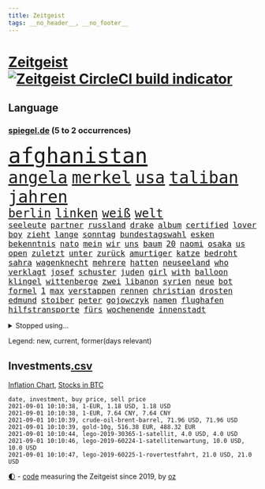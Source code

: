```yaml
---
title: Zeitgeist
tags: __no_header__, __no_footer__
---
```


# [Zeitgeist](https://oliz.io/zeitgeist/) [![Zeitgeist CircleCI build indicator](https://circleci.com/gh/ooz/zeitgeist.svg?style=shield)](https://circleci.com/gh/ooz/zeitgeist)

## Language

<h3><a href="https://www.spiegel.de" target="_blank">spiegel.de</a> (5 to 2 occurrences)</h3>
<p style="font-family:monospace">
<span style="font-size:32pt"><a href="news_links.html#afghanistan" class="current">afghanistan</a></span>
<br>
<span style="font-size:25pt"><a href="news_links.html#angela" class="current">angela</a></span>
<span style="font-size:25pt"><a href="news_links.html#merkel" class="current">merkel</a></span>
<span style="font-size:25pt"><a href="news_links.html#usa" class="current">usa</a></span>
<span style="font-size:25pt"><a href="news_links.html#taliban" class="current">taliban</a></span>
<span style="font-size:25pt"><a href="news_links.html#jahren" class="current">jahren</a></span>
<br>
<span style="font-size:18pt"><a href="news_links.html#berlin" class="current">berlin</a></span>
<span style="font-size:18pt"><a href="news_links.html#linken" class="current">linken</a></span>
<span style="font-size:18pt"><a href="news_links.html#weiß" class="current">weiß</a></span>
<span style="font-size:18pt"><a href="news_links.html#welt" class="current">welt</a></span>
<br>
<span style="font-size:12pt"><a href="news_links.html#seeleute" class="new">seeleute</a></span>
<span style="font-size:12pt"><a href="news_links.html#partner" class="current">partner</a></span>
<span style="font-size:12pt"><a href="news_links.html#russland" class="current">russland</a></span>
<span style="font-size:12pt"><a href="news_links.html#drake" class="new">drake</a></span>
<span style="font-size:12pt"><a href="news_links.html#album" class="current">album</a></span>
<span style="font-size:12pt"><a href="news_links.html#certified" class="new">certified</a></span>
<span style="font-size:12pt"><a href="news_links.html#lover" class="new">lover</a></span>
<span style="font-size:12pt"><a href="news_links.html#boy" class="current">boy</a></span>
<span style="font-size:12pt"><a href="news_links.html#zieht" class="current">zieht</a></span>
<span style="font-size:12pt"><a href="news_links.html#lange" class="current">lange</a></span>
<span style="font-size:12pt"><a href="news_links.html#sonntag" class="current">sonntag</a></span>
<span style="font-size:12pt"><a href="news_links.html#bundestagswahl" class="current">bundestagswahl</a></span>
<span style="font-size:12pt"><a href="news_links.html#esken" class="current">esken</a></span>
<span style="font-size:12pt"><a href="news_links.html#bekenntnis" class="new">bekenntnis</a></span>
<span style="font-size:12pt"><a href="news_links.html#nato" class="current">nato</a></span>
<span style="font-size:12pt"><a href="news_links.html#mein" class="current">mein</a></span>
<span style="font-size:12pt"><a href="news_links.html#wir" class="current">wir</a></span>
<span style="font-size:12pt"><a href="news_links.html#uns" class="current">uns</a></span>
<span style="font-size:12pt"><a href="news_links.html#baum" class="current">baum</a></span>
<span style="font-size:12pt"><a href="news_links.html#20" class="current">20</a></span>
<span style="font-size:12pt"><a href="news_links.html#naomi" class="current">naomi</a></span>
<span style="font-size:12pt"><a href="news_links.html#osaka" class="current">osaka</a></span>
<span style="font-size:12pt"><a href="news_links.html#us" class="current">us</a></span>
<span style="font-size:12pt"><a href="news_links.html#open" class="current">open</a></span>
<span style="font-size:12pt"><a href="news_links.html#zuletzt" class="current">zuletzt</a></span>
<span style="font-size:12pt"><a href="news_links.html#unter" class="current">unter</a></span>
<span style="font-size:12pt"><a href="news_links.html#zurück" class="current">zurück</a></span>
<span style="font-size:12pt"><a href="news_links.html#amurtiger" class="new">amurtiger</a></span>
<span style="font-size:12pt"><a href="news_links.html#katze" class="current">katze</a></span>
<span style="font-size:12pt"><a href="news_links.html#bedroht" class="current">bedroht</a></span>
<span style="font-size:12pt"><a href="news_links.html#sahra" class="current">sahra</a></span>
<span style="font-size:12pt"><a href="news_links.html#wagenknecht" class="current">wagenknecht</a></span>
<span style="font-size:12pt"><a href="news_links.html#mehrere" class="current">mehrere</a></span>
<span style="font-size:12pt"><a href="news_links.html#hatten" class="current">hatten</a></span>
<span style="font-size:12pt"><a href="news_links.html#neuseeland" class="current">neuseeland</a></span>
<span style="font-size:12pt"><a href="news_links.html#who" class="current">who</a></span>
<span style="font-size:12pt"><a href="news_links.html#verklagt" class="current">verklagt</a></span>
<span style="font-size:12pt"><a href="news_links.html#josef" class="current">josef</a></span>
<span style="font-size:12pt"><a href="news_links.html#schuster" class="current">schuster</a></span>
<span style="font-size:12pt"><a href="news_links.html#juden" class="current">juden</a></span>
<span style="font-size:12pt"><a href="news_links.html#girl" class="new">girl</a></span>
<span style="font-size:12pt"><a href="news_links.html#with" class="current">with</a></span>
<span style="font-size:12pt"><a href="news_links.html#balloon" class="new">balloon</a></span>
<span style="font-size:12pt"><a href="news_links.html#klingel" class="new">klingel</a></span>
<span style="font-size:12pt"><a href="news_links.html#wittenberge" class="new">wittenberge</a></span>
<span style="font-size:12pt"><a href="news_links.html#zwei" class="current">zwei</a></span>
<span style="font-size:12pt"><a href="news_links.html#libanon" class="current">libanon</a></span>
<span style="font-size:12pt"><a href="news_links.html#syrien" class="current">syrien</a></span>
<span style="font-size:12pt"><a href="news_links.html#neue" class="current">neue</a></span>
<span style="font-size:12pt"><a href="news_links.html#bot" class="current">bot</a></span>
<span style="font-size:12pt"><a href="news_links.html#formel" class="current">formel</a></span>
<span style="font-size:12pt"><a href="news_links.html#1" class="current">1</a></span>
<span style="font-size:12pt"><a href="news_links.html#max" class="current">max</a></span>
<span style="font-size:12pt"><a href="news_links.html#verstappen" class="current">verstappen</a></span>
<span style="font-size:12pt"><a href="news_links.html#rennen" class="current">rennen</a></span>
<span style="font-size:12pt"><a href="news_links.html#christian" class="current">christian</a></span>
<span style="font-size:12pt"><a href="news_links.html#drosten" class="current">drosten</a></span>
<span style="font-size:12pt"><a href="news_links.html#edmund" class="new">edmund</a></span>
<span style="font-size:12pt"><a href="news_links.html#stoiber" class="new">stoiber</a></span>
<span style="font-size:12pt"><a href="news_links.html#peter" class="current">peter</a></span>
<span style="font-size:12pt"><a href="news_links.html#gojowczyk" class="new">gojowczyk</a></span>
<span style="font-size:12pt"><a href="news_links.html#namen" class="current">namen</a></span>
<span style="font-size:12pt"><a href="news_links.html#flughafen" class="current">flughafen</a></span>
<span style="font-size:12pt"><a href="news_links.html#hilfstransporte" class="new">hilfstransporte</a></span>
<span style="font-size:12pt"><a href="news_links.html#fürs" class="current">fürs</a></span>
<span style="font-size:12pt"><a href="news_links.html#wochenende" class="current">wochenende</a></span>
<span style="font-size:12pt"><a href="news_links.html#innenstadt" class="current">innenstadt</a></span>
</p>
<details>
<summary>Stopped using...</summary>
<p class="former" style="font-size:12pt">
brand(317) explodieren(317) gaga(317) grenzen(317) lady(317) tiktok(317) coronainfektionen(316) erfahrung(316) monatelang(316) usaußenminister(316) coronalockdown(315) komplizen(315) podium(315) rollstuhl(315) serien(315) sexuelle(315) usgericht(315) 2017(314) aufhebung(314) betrug(314) brettspiele(314) erneute(314) feier(314) fuß(314) geistliche(314) obama(314) spiels(314) teilte(314) verzögert(314) vorsitzende(314) wahlbetrug(314) antreten(313) ausbruch(313) coronaschnelltests(313) ehefrau(313) lunge(313) moderna(313) regierungschefs(313) schweden(313) trägt(313) verdachts(313) verfassungsschutz(313) verschiebt(313) verstößen(313) woran(313) annehmen(312) arbeitsplätze(312) austritt(312) beachten(312) befand(312) beschädigt(312) brauchte(312) brown(312) gefährden(312) gesamte(312) mahnt(312) nationalspieler(312) ruhm(312) schatten(312) schwangerschaft(312) schwedischen(312) show(312) verdächtiger(312) weltgesundheitsorganisation(312) beruf(311) bestellt(311) brinkhaus(311) chinesische(311) coronainfizierte(311) doppelt(311) erfolge(311) gipfel(311) klimawandels(311) künftigen(311) mut(311) ralph(311) regisseurin(311) schwierigen(311) spur(311) to(311) unionsfraktionschef(311) vorstandschef(311) wahrheit(311) österreichische(311) air(310) allianz(310) aufruf(310) bundespolizei(310) elektroauto(310) flüchten(310) gestrichen(310) gewaltige(310) irans(310) kandidatinnen(310) medikamente(310) rechtfertigt(310) registriert(310) schwangere(310) tradition(310) zurzeit(310) überlegen(310) aufeinander(309) ausländische(309) bayerische(309) bisschen(309) bull(309) entschuldigen(309) erfolgreicher(309) jedem(309) jüngeren(309) kippe(309) londoner(309) medikament(309) promis(309) ringt(309) schlagzeilen(309) smith(309) sprache(309) sprang(309) usschauspieler(309) valley(309) zusammenarbeit(309) zwillinge(309) öfter(309) 6(308) aggressive(308) anerkennung(308) anlagen(308) atlanta(308) belasten(308) erfahren(308) figuren(308) laura(308) lohnt(308) michelle(308) peru(308) piloten(308) schwarzwald(308) sechsten(308) shutdown(308) spektakulär(308) spielten(308) südkorea(308) vatikan(308) wuhan(308) zahlt(308) 1980(307) angreifer(307) ausnahmen(307) b(307) bewerber(307) chefin(307) filialen(307) haare(307) häufen(307) klimaschützer(307) konzentrieren(307) negativ(307) nutzte(307) philippinen(307) putsch(307) rassistischer(307) stuttgarter(307) unerwartet(307) unternehmer(307) 52(306) barack(306) basketball(306) bekämpfung(306) demonstrationen(306) erbe(306) isolation(306) lakers(306) leitet(306) lust(306) nba(306) optimistisch(306) orbán(306) publikum(306) razzien(306) russell(306) schmerzen(306) skepsis(306) strafe(306) tötet(306) unruhen(306) update(306) verfolgung(306) verhängte(306) viktor(306) zuge(306) zugunsten(306) asien(305) boden(305) djokovic(305) eliten(305) entlässt(305) ermöglichen(305) glaubt(305) kardinal(305) posten(305) selben(305) staats(305) strikte(305) 71(304) aserbaidschan(304) bundeskriminalamt(304) digitalen(304) ernsthaften(304) gefühle(304) jahresbeginn(304) passieren(304) qualifikation(304) radikale(304) rollen(304) uiguren(304) vielfalt(304) wilson(304) zusammenhalt(304) zwischenzeitlich(304) 43(303) eilish(303) köchin(303) lesen(303) lugert(303) nerven(303) politologe(303) saarland(303) schwanger(303) verlauf(303) verspätung(303) überwachen(303) anwälte(302) beschäftigen(302) disney+(302) distanziert(302) erschöpft(302) erschütterte(302) gespielt(302) grundgesetz(302) inszenierung(302) lernt(302) mark(302) match(302) rande(302) sächsischen(302) wirecardskandal(302) abgelöst(301) aufgetreten(301) bekamen(301) feuerwehrmann(301) geplatzt(301) kräftig(301) maximilian(301) nachricht(301) organisierte(301) psychologin(301) setzten(301) ursachen(301) verbindet(301) verkehrsunfall(301) werke(301) dennis(300) dominanz(300) gedreht(300) house(300) lebenslange(300) negative(300) risiken(300) schnellen(300) volle(300) wien(300) 17jährigen(299) aufstellen(299) erneuert(299) projekt(299) spektakel(299) spotify(299) 2030(298) demokratische(298) erkrankten(298) störung(298) trafen(298) 10(297) abtreten(297) aktie(297) apotheken(297) bgh(297) eindämmung(297) erleidet(297) falle(297) gaben(297) journalistin(297) rivale(297) schotten(297) teenager(297) umstrittenem(297) usrepräsentantenhaus(297) vorstellen(297) zusammenstoß(297) 2006(296) argentinien(296) ausschließen(296) beiträge(296) gabriel(296) katholische(296) lkw(296) ryan(296) unruhe(296) verbessern(296) alice(295) ansteckend(295) aufstand(295) deals(295) mick(295) probe(295) schumacher(295) gemeinsames(294) monatelangen(294) staatsbürgerschaft(294) psychologe(293) schöne(293) unbekannt(293) überleben(293) bach(292) beschränkungen(292) coronaviruspandemie(292) entließ(292) entwickeln(292) kommentare(292) strengen(292) zulassen(292) überraschenden(292) begeben(291) general(291) milliardenhöhe(291) patzer(291) verfehlt(291) barbara(290) englands(290) erfassen(290) juristen(290) mitnehmen(290) nase(290) tür(290) verzeihung(290) bangkok(289) einiger(289) erschienen(289) tennisspieler(289) drogen(288) eigenes(288) freiwilligen(288) syrer(288) wünsche(288) jungs(287) steigern(287) aufgaben(286) drahtzieher(286) erfolgreichsten(286) gegnern(286) hausarrest(286) politikerin(286) startups(286) untergebracht(286) kandidieren(285) unsicher(285) anstiftung(284) architekt(284) bestmarke(284) langzeitfolgen(284) pandemiebekämpfung(284) praktisch(284) präsidentenwahl(284) sechzigerjahren(284) steffen(284) 19jähriger(283) springen(283) stürzen(283) zählte(283) gegenzug(282) kassieren(282) kunstwerk(282) schönste(282) spielplan(282) revanche(281) tony(281) generalbundesanwalt(280) vereidigt(280) wiener(280) 2009(279) beauftragt(279) erfährt(279) moschee(279) vertuscht(279) angeboten(278) sicherheitsgesetz(278) thüringer(278) 2012(277) hackerangriff(277) brasilianische(276) erforscht(276) fußballweltmeister(276) immens(276) dauert(275) erprobt(275) intensivstation(275) unterhaltung(275) bangen(274) herausforderung(273) afrikas(272) enthüllungen(272) gewannen(272) jurist(272) staatshilfen(272) einkommen(271) koalitionspartner(271) airlines(270) chemikalien(270) unterbrochen(270) maradona(269) mittelpunkt(269) go(268) strafbar(268) termine(268) übereinstimmenden(268) segeln(267) 6000(266) kanadas(266) kongress(266) disziplin(265) gegenmaßnahmen(265) ferien(264) missachtung(264) sicherheitsvorkehrungen(264) barth(263) kontert(263) rodrigo(263) sophie(262) weidel(262) golfstar(261) kretschmann(261) schweine(261) winfried(261) zentimeter(261) atomabkommen(260) ausgestiegen(260) beendete(260) panne(260) premiers(260) syrischen(260) diesjährigen(259) biontechimpfstoff(258) onlinehändler(258) clooney(257) sammeln(257) sand(257) spacex(257) strukturen(255) exfreund(254) klarheit(254) verursachte(254) aktive(253) antony(253) gelogen(252) kehren(252) schadensersatz(251) herzinfarkt(250) farbe(249) prüfer(249) coronalockerungen(247) reisebeschränkungen(246) titelkampf(244) jessica(243) prozessbeginn(243) unfällen(243) ärmelkanal(243) übergriffen(243) einreiseregeln(242) handgranate(242) adolf(241) brachten(240) strahlt(240) astrazenecaimpfstoff(239) bunt(239) trugen(239) durchhalten(238) heimatstadt(238) erzieher(237) clever(236) porträt(235) 62(233) drinnen(233) ehrt(233) hungern(232) spannung(232) spielende(230) unternehmerin(230) generelle(229) grünenpolitikerin(229) sms(229) kopfverletzungen(227) schreien(227) betrag(225) louis(225) priorisierung(225) festgesetzt(222) überschatten(221) monarchin(220) commerzbank(219) gottschalk(217) trainers(216) verbraucht(216) mehrmals(215) extra(213) westdeutschland(211) pink(210) südafrikanischen(207) verliehen(207) absolvieren(206) glasgow(205) turnerin(205) 160000(204) fotostrecke(204) schuf(203) fragwürdigen(202) rammt(202) ussender(202) medizinischen(201) unterscheidet(201) abouchakerprozess(200) beatrix(200) peilt(200) umarmung(200) offline(199) regierungsbeteiligung(199) ausflüge(198) management(198) anreize(197) entsprechenden(197) sprengkörper(196) karriereende(195) kollegin(195) milliardär(195) desinformation(193) verschickt(192) total(189) verschollen(189) volles(189) abreise(188) extremwetter(188) tierschutz(188) ungemütlich(188) abberufen(187) auge(187) el(187) geschrumpft(187) behindern(186) iii(186) impfpass(186) stürze(186) rüdiger(184) börsengang(183) panzer(183) unwahrscheinlich(183) beurlaubt(182) walterborjans(182) anfeindungen(181) elektronischen(180) tablets(179) bewerben(178) gezahlt(177) italiener(177) benannt(174) regierungsbildung(173) vereint(173) autokonzern(172) containerschiff(172) fluggesellschaft(172) j(172) arroganz(170) kaffee(170) oprah(169) winfrey(169) günstig(167) verstörend(166) atemnot(165) typ(165) condor(164) zwangspause(164) japanerin(163) rein(163) coronalockdowns(162) verbots(162) finanzierten(161) missgeschick(161) hose(160) 2003(159) meteorologen(158) premierministerin(155) wilderer(155) ablösung(154) niemals(154) redaktion(154) steuerhinterziehung(153) dates(152) einsätzen(152) holten(151) reha(151) sagten(151) anziehen(150) aufräumen(150) maren(150) rinder(150) ukrainischen(150) happy(149) unverantwortlich(149) angefeindet(148) duterte(148) eingesetzte(147) sicherheitslücke(146) disqualifikation(144) dopingtests(144) ausschluss(143) zusammengebrochen(143) geschäftsgebaren(142) reformieren(142) verbotenen(142) prostituierte(141) dosb(140) sportbund(140) long(138) marihuana(138) methan(138) nordwesten(138) diplomatische(136) einladen(135) witwe(135) luftfilter(132) verteilten(131) fonds(130) käse(130) drittstaaten(128) ever(128) given(127) hilfreich(126) tägliche(126) altersgruppe(125) celsius(125) misstrauensvotum(125) molotowcocktails(125) gew(124) querdenkerdemos(124) zahlungsmittel(124) zugunglück(124) abkühlung(123) karsten(123) gewalttat(122) werteunion(122) fühle(120) kühl(120) menschliches(120) moderation(120) schwimmstar(120) zunehmen(120) einstellung(119) fasst(119) initiatoren(119) nordmazedonien(119) brust(118) zwischenfall(118) ferdinand(117) rückzahlung(117) dörfern(115) pcrtests(115) sloweniens(115) geplanter(114) campingplatz(113) zufriedener(113) nordkoreanische(112) versammlungsverbote(112) zugreifen(112) öffneten(112) gauland(111) krisenland(110) verkünden(109) erwachsen(108) milliardenschweren(108) niemandem(108) komme(107) abwarten(106) militärische(106) völkische(106) außenministers(105) institute(105) kubanische(105) massentests(105) positivem(105) simone(105) unschlagbar(105) wütenden(105) echo(104) spekulation(104) verlieben(102) versprochenen(102) eingebracht(100) itsicherheitsbehörde(100) ausgehen(99) kids(99) stromerzeugung(99) bka(98) filmfestspiele(98) querdenkerbewegung(96) spdchef(96) crystal(94) einheiten(94) reiter(94) ungeliebten(94) gastronomen(93) referendum(93) spdchefin(93) heilpraktikerin(92) angereist(91) set(91) 48jähriger(90) aussetzung(90) beworfen(90) libyens(90) oktoberfest(90) wiederaufbauen(90) asphalt(89) durchbruch(89) geburten(89) selbstverständlich(89) absolute(88) gebäuden(88) reguläre(88) vorfahren(88) vorgeschrieben(88) wegweisenden(88) alleinerziehende(87) ausgezählt(87) bailey(87) cars(87) fußballbundesligisten(87) igmetallchef(87) körperlich(87) nsdap(87) obamas(87) partygäste(87) bearbeitet(86) kaufte(86) kiffen(86) 800(85) highlight(85) mentale(85) olympiamedaillen(85) saunders(85) abspaltung(84) agnes(84) bayerkonzern(84) crime(84) gesetzes(84) hebamme(84) hinzu(84) maier(84) scholl(84) quartalsverlust(83) sächsische(83) autofahrern(82) einzel(82) erholen(82) neunjähriger(82) ängste(82) 110000(81) action(81) farbton(81) hergestellte(81) mixed(81) olympischem(81) kerosin(80) psyche(80) schollbiografin(80) westbrook(80) forscherin(79) leonie(79) tendenzen(79) artefakte(78) auszusetzen(78) chips(78) interaktiven(78) lehnte(78) lollitests(78) 2008(77) beibehalten(77) polittalk(77) absoluten(76) dynamik(76) eingestehen(76) hilflos(76) plagiatsvorwürfe(76) struktur(76) tanker(76) ungar(76) videoplattform(76) auflösen(75) bezeichnen(75) eisschild(75) messern(75) palästinensische(75) schweinen(75) arndt(74) laster(74) nass(74) nikias(74) verwandeln(74) weitreichend(74) überdauert(74) 47jähriger(73) basieren(73) reserve(73) wirkten(73) abschieben(72) biles(72) gemischte(72) müll(72) viking(72) biergarten(71) cduspitzenkandidat(71) element(71) hummels(71) lebend(71) telefonnummern(71) unglaublichen(71) unionskanzlerkandidaten(71) untersuchungsbericht(71) fox(70) geflutet(70) honorare(70) inspirieren(70) oppositionsführerin(70) positionierte(70) regenbogenfarben(70) teamleiter(70) tierart(70) wmführung(70) ausgrenzen(69) bereichern(69) ernennt(69) gräbt(69) milliardärs(69) nachweisen(69) plagiatsvorwürfen(69) serbien(69) toptalent(69) alaba(68) alibi(68) county(68) deutschlandachter(68) essens(68) ferienflieger(68) hitzestress(68) lydia(68) minsk(68) nashörner(68) zusammenschluss(68) rudern(67) tarife(67) trainingslager(67) wahlkampfendspurt(67) tuchels(66) ungemach(66) wohngebäude(66) angeblichem(65) bundesfinanzminister(65) getäuscht(65) jüdisches(65) matchbälle(65) mrnaimpfstoff(65) ocean(65) vehikel(65) absehbare(64) angebracht(64) qantas(64) sicherste(64) todesdrohungen(64) annamaria(63) auktionshäuser(63) australier(63) clanchef(63) ferchichi(63) gelenkt(63) regens(63) umfassende(63) umstellen(63) verschwörungsmythen(63) warschauer(63) ausländern(62) fleischkonzern(62) konsumforscher(62) oregon(62) staatspräsidenten(62) waffenteile(62) forscherinnen(61) hierarchie(61) kriegswaffen(61) qualifizierte(61) drugs(60) fiame(60) kältesten(60) parlamentsgebäude(60) trumpanhänger(60) verriegelte(60) erlebnisse(59) tierärzte(59) bachef(58) berlinreinickendorf(58) hochwasserschutz(58) südchinesisches(58) treibstoff(58) verkohlte(58) zeug(58) erfolgreiches(56) ilke(56) novak(56) vormittag(56) ben(55) kinderleichen(55) nutztieren(55) pionier(55) zugute(55) belastung(54) favoritinnen(54) impfzertifikate(54) irritationen(54) befeuert(53) bolt(53) guido(53) imposante(53) summer(53) tvübertragung(53) bratwurst(52) geschwister(52) hybrid(52) intimität(52) pflegte(52) schließungen(52) untereinander(52) verarbeiten(52) wussten(52) bundestagskandidaten(51) jacinda(51) kriegsgefangene(51) neuseelands(51) olympiagold(51) schlägen(51) strobl(51) urteilte(51) wanken(51) amthor(50) außenseiterin(50) beihilfe(50) cantz(50) castillo(50) einwohnern(50) hollywoodstar(50) kirchen(50) kriminalität(50) olympischer(50) 49jähriger(49) ausgeübt(49) haderte(49) weltall(49) wertsachen(49) jahrelange(48) ostwestfalen(48) ressort(48) sortieren(48) brot(47) djoković(47) künstlern(47) petflaschen(47) schwangeren(47) spontan(47) alltagshelden(46) entfallen(46) gefangenen(46) aufprall(45) aufregendsten(45) bucht(45) kollidiert(45) malaika(45) mihambo(45) ruiniert(45) steven(45) weitspringerin(45) weitsprung(45) coronaschutzmaßnahmen(44) motoren(44) aline(43) altersrekord(43) bewältigung(43) falschmeldungen(43) forscherteam(43) herstellen(43) kontinuierlich(43) spielberg(43) verbotene(43) ausrücken(42) besuchte(42) küsten(42) marko(42) produktionsfirma(42) verbrennern(42) entmachteten(41) jeweiligen(41) kinderbüchertipps(41) köpfe(41) rückstau(41) ukrainer(41) usain(41) verprügelte(41) verwandelte(41) vordergrund(41) atomgespräche(40) grenzschließungen(40) kummer(40) meilen(40) stettin(40) flüchtlingskrisen(39) veranstaltet(39) zugezogen(39) frühestens(38) russen(38) saul(38) schmutzige(38) spürbaren(38) unesco(38) welterbe(38) krisenstaat(37) moris(37) a66(36) bbcreporter(36) beeinflussung(36) geplündert(36) gesungen(36) lehrergewerkschaft(36) slalomkanuten(36) steuerpläne(36) verfügen(36) voigt(36) 1996(35) aggression(35) bitcoinkurs(35) genauer(35) kilogramm(35) kofferraum(35) passagen(35) robinhood(35) tampa(35) unterlief(35) verbesserung(35) vormund(35) anwesen(34) auszeit(34) champagner(34) reiserückkehrer(34) schnellsten(34) intuitiv(33) assange(32) nasser(32) verfassungsschutzes(32) wikileaksgründer(32) zugelegt(32) dunkle(31) gewartet(31) hilfslieferungen(31) kommunistischen(31) könnt(31) mittendrin(31) parteikollegin(31) patrouille(31) schillerndsten(31) sicherheitsleute(31) slowenien(31) virusvariantengebiet(31) funk(30) kathy(30) plagiatsjäger(30) plagiatsverdacht(30) rechtens(30) spielplatz(30) trevor(30) vorläufige(30) batterien(29) bejubeln(29) insbesondere(29) investigativjournalisten(29) nszeit(29) onlinebroker(29) umfangreiche(29) unwetterpotenzial(29) cdurechtsaußen(28) eritrea(28) gardasee(28) glückliche(28) grenzkontrollen(28) hauptdarsteller(28) stikochef(28) unglücksort(28) zeitfahren(28) kabinettsmitglieder(27) persischen(27) querelen(27) schwein(27) spioniert(27) 33jährige(26) bränden(26) dwd(26) einstufung(26) kameramann(26) medaillengewinner(26) roulette(26) fingerabdruck(25) langfristigen(25) mundtot(25) sorgten(25) streaminganbieter(25) catania(24) intendant(24) itdienstleister(24) kaseya(24) kriegsgebieten(24) moïse(24) becciu(23) malta(23) tags(23) wunderschön(23) bangladesch(22) halbfinalaus(22) markenrecht(22) schottischen(22) vorgeschriebenen(22) übte(22) anhaltspunkte(21) filmkritik(21) gelockt(21) imbiss(21) kaseyahack(21) spielzeugkonzern(21) tanks(21) urbane(21) anteilnahme(20) beirut(20) buchen(20) entgleist(20) jovenel(20) klimaprogramm(20) sandro(20) vereinbar(20) wetterextreme(20) dkp(19) guardian(19) ngos(19) notwendige(19) strafbefehl(19) zumeist(19) superspreadingevent(18) basketballer(17) durchzulassen(17) glich(17) haitianischen(17) lies(17) risikogebiet(17) strandkorb(17) timing(17) antiken(16) aufruhr(16) freue(16) hochinzidenzgebiet(16) stellenausschreibung(16) stolberg(16) aufwärtstrend(15) gewichtheber(15) kontamination(15) wahlausschuss(15) zerstörten(15) komiker(14) laxe(14) rohstoff(14) skateboarderin(14) verschlüsselt(14) wdr(14) zuspitzen(14) anstalt(13) kenne(13) martine(13) pflichtversicherung(13) verfassungsbeschwerden(13) versicherungspflicht(13) interaktive(12) katastrophengebiet(12) krimis(12) recycelten(12) silverstone(12) zuzubereiten(12) anschluss(11) berührung(11) flutgebiet(11) geplünderte(11) gibt's(11) hochwasseropfer(11) nso(11) ungelöst(11) unterirdische(11) verwüsteten(11)
</p>
</details>
<p>Legend: <span class="new">new</span>, <span class="current">current</span>, <span class="former">former(days relevant)</span></p>

## Investments[.csv](investments.csv)

[Inflation Chart](https://inflationchart.com),
[Stocks in BTC](https://stonksinbtc.xyz/)

```
date, investment, buy price, sell price
2021-09-01 10:10:38, 1-EUR, 1.18 USD, 1.18 USD
2021-09-01 10:10:38, 1-EUR, 7.64 CNY, 7.64 CNY
2021-09-01 10:10:39, crude-oil-brent-barrel, 71.96 USD, 71.96 USD
2021-09-01 10:10:39, gold-10g, 516.38 EUR, 488.32 EUR
2021-09-01 10:10:44, lego-2019-30365-1-satellit, 4.0 USD, 4.0 USD
2021-09-01 10:10:46, lego-2019-60224-1-satellitenwartung, 10.0 USD, 10.0 USD
2021-09-01 10:10:47, lego-2019-60225-1-rovertestfahrt, 21.0 USD, 21.0 USD
```

<footer>
<a href="javascript:toggleTheme()" class="nav">🌓</a>
- <a href="https://github.com/ooz/zeitgeist">code</a> measuring the Zeitgeist since 2019, by <a href="https://oliz.io">oz</a>
</footer>
